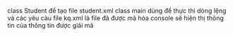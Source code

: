 class Student để tạo file  student.xml 
class main dùng để thực thi dòng lệng và các yêu càu
file kq.xml là file đã được mã hóa 
console sẽ hiện thị thông tin của thông tin được giải mã 

